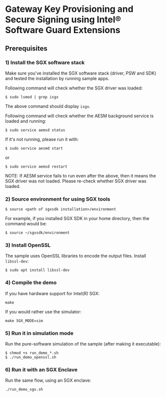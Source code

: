 # Gateway Key Provisioning and Secure Signing using Intel® Software Guard Extensions

## Prerequisites
### 1) Install the SGX software stack
Make sure you've installed the SGX software stack (driver, PSW and SDK)
and tested the installation by running sample apps.

Following command will check whether the SGX driver was loaded:

```shell
$ sudo lsmod | grep isgx
```

The above command should display `isgx`.

Following command will check whether the AESM background service
is loaded and running:

```shell
$ sudo service aemsd status
```

If it's not running, please run it with:

```shell
$ sudo service aesmd start
```

or

```shell
$ sudo service aemsd restart
```

NOTE: If AESM service fails to run even after the above, then it means the
SGX driver was not loaded. Please re-check whether SGX driver was loaded.

### 2) Source environment for using SGX tools

```shell
$ source <path of sgxsdk installation>/environment
```

For example, if you installed SGX SDK in your home directory, then the command would be:

```shell
$ source ~/sgxsdk/environment
```

### 3) Install OpenSSL
The sample uses OpenSSL libraries to encode the output files. Install `libssl-dev`:

```shell
$ sudo apt install libssl-dev
```

### 4) Compile the demo

If you have hardware support for Intel(R) SGX:

```shell
make
```

If you would rather use the simulator:

```shell
make SGX_MODE=sim
```

### 5) Run it in simulation mode
Run the pure-software simulation of the sample (after making it executable):

```shell
$ chmod +x run_demo_*.sh
$ ./run_demo_openssl.sh
```

### 6) Run it with an SGX Enclave
Run the same flow, using an SGX enclave:

```shell
./run_demo_sgx.sh
```
